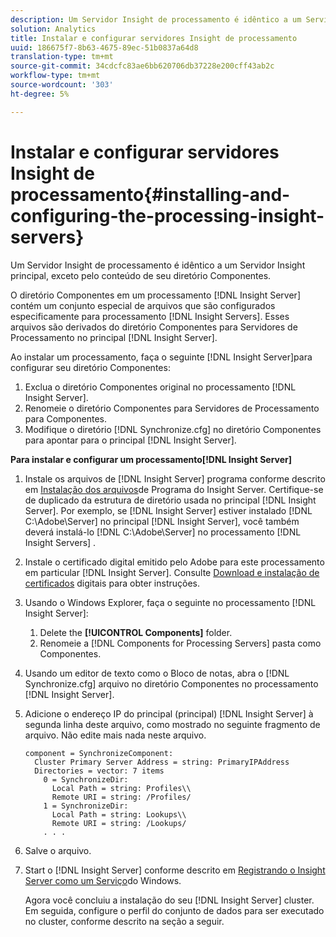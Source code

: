 ```yaml
---
description: Um Servidor Insight de processamento é idêntico a um Servidor Insight principal, exceto pelo conteúdo de seu diretório Componentes.
solution: Analytics
title: Instalar e configurar servidores Insight de processamento
uuid: 186675f7-8b63-4675-89ec-51b0837a64d8
translation-type: tm+mt
source-git-commit: 34cdcfc83ae6bb620706db37228e200cff43ab2c
workflow-type: tm+mt
source-wordcount: '303'
ht-degree: 5%

---
```



# Instalar e configurar servidores Insight de processamento{#installing-and-configuring-the-processing-insight-servers}

Um Servidor Insight de processamento é idêntico a um Servidor Insight principal, exceto pelo conteúdo de seu diretório Componentes.

O diretório Componentes em um processamento [!DNL Insight Server] contém um conjunto especial de arquivos que são configurados especificamente para processamento [!DNL Insight Servers]. Esses arquivos são derivados do diretório Componentes para Servidores de Processamento no principal [!DNL Insight Server].

Ao instalar um processamento, faça o seguinte [!DNL Insight Server]para configurar seu diretório Componentes:

1. Exclua o diretório Componentes original no processamento [!DNL Insight Server].
1. Renomeie o diretório Componentes para Servidores de Processamento para Componentes.
1. Modifique o diretório [!DNL Synchronize.cfg] no diretório Componentes para apontar para o principal [!DNL Insight Server].

**Para instalar e configurar um processamento[!DNL Insight Server]**

1. Instale os arquivos de [!DNL Insight Server] programa conforme descrito em [Instalação dos arquivos](../../../../../../home/c-inst-svr/c-install-ins-svr/t-install-proc-inst-svr-dpu/t-install-prgm-files.md#task-1e6251fd39714186baa40d38f23d0088)de Programa do Insight Server. Certifique-se de duplicado da estrutura de diretório usada no principal [!DNL Insight Server]. Por exemplo, se [!DNL Insight Server] estiver instalado [!DNL C:\Adobe\Server] no principal [!DNL Insight Server], você também deverá instalá-lo [!DNL C:\Adobe\Server] no processamento [!DNL Insight Servers] .
1. Instale o certificado digital emitido pelo Adobe para este processamento em particular [!DNL Insight Server]. Consulte [Download e instalação de certificados](../../../../../../home/c-inst-svr/c-install-ins-svr/t-install-proc-inst-svr-dpu/c-dnld-dgtl-cert/c-dnld-dgtl-cert.md#concept-4f79c240492f4e52b6375b4b3bbefa17) digitais para obter instruções.
1. Usando o Windows Explorer, faça o seguinte no processamento [!DNL Insight Server]:

   1. Delete the **[!UICONTROL Components]** folder.
   1. Renomeie a [!DNL Components for Processing Servers] pasta como Componentes.

1. Usando um editor de texto como o Bloco de notas, abra o [!DNL Synchronize.cfg] arquivo no diretório Componentes no processamento [!DNL Insight Server].
1. Adicione o endereço IP do principal (principal) [!DNL Insight Server] à segunda linha deste arquivo, como mostrado no seguinte fragmento de arquivo. Não edite mais nada neste arquivo.

   ```
   component = SynchronizeComponent:
     Cluster Primary Server Address = string: PrimaryIPAddress
     Directories = vector: 7 items
       0 = SynchronizeDir:
         Local Path = string: Profiles\\
         Remote URI = string: /Profiles/
       1 = SynchronizeDir:
         Local Path = string: Lookups\\
         Remote URI = string: /Lookups/
       . . .
   ```

1. Salve o arquivo.
1. Start o [!DNL Insight Server] conforme descrito em [Registrando o Insight Server como um Serviço](../../../../../../home/c-inst-svr/c-install-ins-svr/t-install-proc-inst-svr-dpu/c-reg-wdws-svc.md#concept-f2c7aa891d544a2595aa01d0d796a540)do Windows.

   Agora você concluiu a instalação do seu [!DNL Insight Server] cluster. Em seguida, configure o perfil do conjunto de dados para ser executado no cluster, conforme descrito na seção a seguir.

